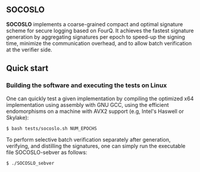 ## SOCOSLO


**SOCOSLO** implements a coarse-grained compact and optimal signature scheme for secure logging based on FourQ. It achieves the fastest signature generation by aggregating signatures per epoch to speed-up the signing time, minimize the communication overhead, and to allow batch verification at the verifier side.

<!-- ## Contents -->


## Quick start

### Building the software and executing the tests on Linux

One can quickly test a given implementation by compiling the optimized x64 implementation using assembly with GNU GCC, using the efficient endomorphisms on a machine with AVX2 support (e.g, Intel's Haswell or Skylake):

```sh
$ bash tests/socoslo.sh NUM_EPOCHS
```

To perform selective batch verification separately after generation, verifying, and distilling the signatures, one can simply run the executable file SOCOSLO-sebver as follows:
```sh
$ ./SOCOSLO_sebver
```
